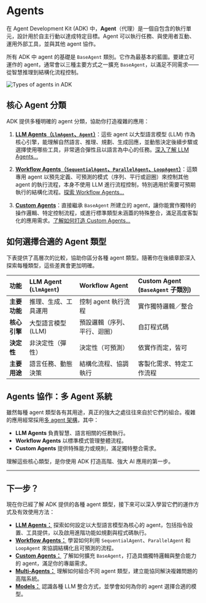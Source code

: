 # Agents

在 Agent Development Kit (ADK) 中，**Agent**（代理）是一個自包含的執行單元，設計用於自主行動以達成特定目標。Agent 可以執行任務、與使用者互動、運用外部工具，並與其他 agent 協作。

所有 ADK 中 agent 的基礎是 `BaseAgent` 類別。它作為最基本的藍圖。要建立可運作的 agent，通常會以三種主要方式之一擴充 `BaseAgent`，以滿足不同需求——從智慧推理到結構化流程控制。

<img src="../assets/agent-types.png" alt="Types of agents in ADK">

## 核心 Agent 分類

ADK 提供多種明確的 agent 分類，協助你打造複雜的應用：

1. [**LLM Agents（`LlmAgent`、`Agent`）**](llm-agents.md)：這些 agent 以大型語言模型 (LLM) 作為核心引擎，能理解自然語言、推理、規劃、生成回應，並動態決定後續步驟或選擇使用哪些工具，非常適合彈性且以語言為中心的任務。[深入了解 LLM Agents...](llm-agents.md)

2. [**Workflow Agents（`SequentialAgent`、`ParallelAgent`、`LoopAgent`）**](workflow-agents/index.md)：這類專用 agent 以預先定義、可預測的模式（序列、平行或迴圈）來控制其他 agent 的執行流程，本身不使用 LLM 進行流程控制，特別適用於需要可預期執行的結構化流程。[探索 Workflow Agents...](workflow-agents/index.md)

3. [**Custom Agents**](custom-agents.md)：直接繼承 `BaseAgent` 所建立的 agent，讓你能實作獨特的操作邏輯、特定控制流程，或進行標準類型未涵蓋的特殊整合，滿足高度客製化的應用需求。[了解如何打造 Custom Agents...](custom-agents.md)

## 如何選擇合適的 Agent 類型

下表提供了高層次的比較，協助你區分各種 agent 類型。隨著你在後續章節深入探索每種類型，這些差異會更加明確。

| 功能                | LLM Agent (`LlmAgent`)                | Workflow Agent                              | Custom Agent (`BaseAgent` 子類別)           |
| :------------------- | :---------------------------------- | :------------------------------------------ |:-----------------------------------------|
| **主要功能**         | 推理、生成、工具運用               | 控制 agent 執行流程                        | 實作獨特邏輯／整合                     |
| **核心引擎**         | 大型語言模型 (LLM)                 | 預設邏輯（序列、平行、迴圈）               | 自訂程式碼                              |
| **決定性**           | 非決定性（彈性）                   | 決定性（可預測）                           | 依實作而定，皆可                        |
| **主要用途**         | 語言任務、動態決策                 | 結構化流程、協調執行                       | 客製化需求、特定工作流程                |

## Agents 協作：多 Agent 系統

雖然每種 agent 類型各有其用途，真正的強大之處往往來自於它們的組合。複雜的應用經常採用[多 agent 架構](multi-agents.md)，其中：

* **LLM Agents** 負責智慧、語言相關的任務執行。
* **Workflow Agents** 以標準模式管理整體流程。
* **Custom Agents** 提供特殊能力或規則，滿足獨特整合需求。

理解這些核心類型，是你使用 ADK 打造高階、強大 AI 應用的第一步。

---

## 下一步？

現在你已經了解 ADK 提供的各種 agent 類型，接下來可以深入學習它們的運作方式及有效使用方法：

* [**LLM Agents：**](llm-agents.md) 探索如何設定以大型語言模型為核心的 agent，包括指令設置、工具提供，以及啟用進階功能如規劃與程式碼執行。
* [**Workflow Agents：**](workflow-agents/index.md) 學習如何利用 `SequentialAgent`、`ParallelAgent` 和 `LoopAgent` 來協調結構化且可預測的流程。
* [**Custom Agents：**](custom-agents.md) 了解如何擴充 `BaseAgent`，打造具備獨特邏輯與整合能力的 agent，滿足你的專屬需求。
* [**Multi-Agents：**](multi-agents.md) 理解如何組合不同 agent 類型，建立能協同解決複雜問題的高階系統。
* [**Models：**](models.md) 認識各種 LLM 整合方式，並學會如何為你的 agent 選擇合適的模型。
